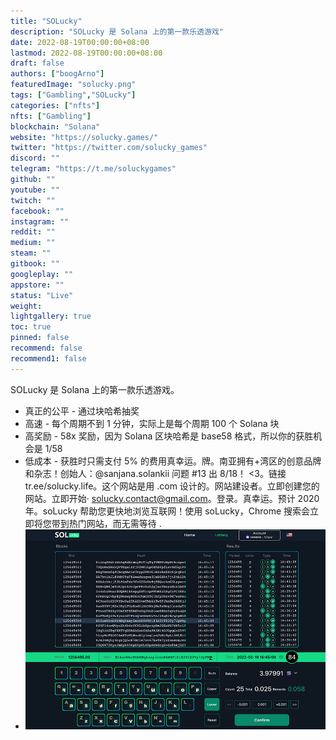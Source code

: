 ```yaml
---
title: "SOLucky"
description: "SOLucky 是 Solana 上的第一款乐透游戏"
date: 2022-08-19T00:00:00+08:00
lastmod: 2022-08-19T00:00:00+08:00
draft: false
authors: ["boogArno"]
featuredImage: "solucky.png"
tags: ["Gambling","SOLucky"]
categories: ["nfts"]
nfts: ["Gambling"]
blockchain: "Solana"
website: "https://solucky.games/"
twitter: "https://twitter.com/solucky_games"
discord: ""
telegram: "https://t.me/soluckygames"
github: ""
youtube: ""
twitch: ""
facebook: ""
instagram: ""
reddit: ""
medium: ""
steam: ""
gitbook: ""
googleplay: ""
appstore: ""
status: "Live"
weight: 
lightgallery: true
toc: true
pinned: false
recommend: false
recommend1: false
---
```


SOLucky 是 Solana 上的第一款乐透游戏。
* 真正的公平 - 通过块哈希抽奖
* 高速 - 每个周期不到 1 分钟，实际上是每个周期 100 个 Solana 块
* 高奖励 - 58x 奖励，因为 Solana 区块哈希是 base58 格式，所以你的获胜机会是 1/58
* 低成本 - 获胜时只需支付 5% 的费用真幸运。牌。南亚拥有+湾区的创意品牌和杂志！创始人：@sanjana.solankii 问题 #13 出 8/18！ <3。链接tr.ee/solucky.life。这个网站是用 .com 设计的。网站建设者。立即创建您的网站。立即开始· solucky.contact@gmail.com。登录。真幸运。预计 2020 年。soLucky 帮助您更快地浏览互联网！使用 soLucky，Chrome 搜索会立即将您带到热门网站，而无需等待 .
* ![solucky-dapp-games-solana-image1_6936e6b02be91a55540ab673855974ce](solucky-dapp-games-solana-image1_6936e6b02be91a55540ab673855974ce.png)

